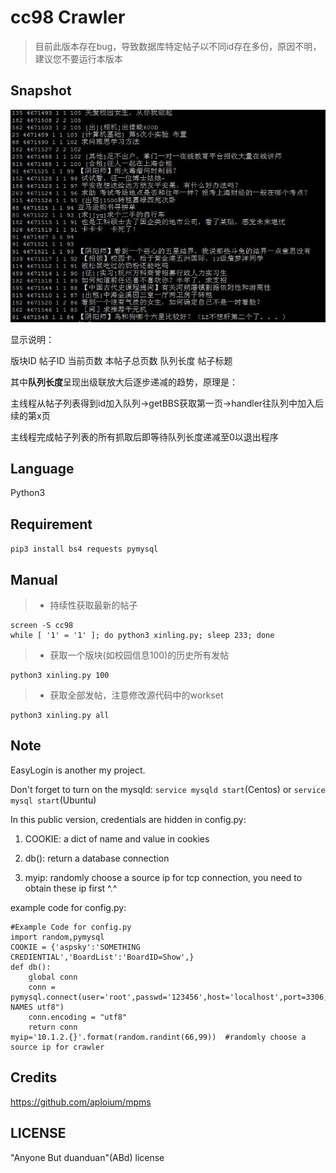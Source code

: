 # cc98 Crawler

> 目前此版本存在bug，导致数据库特定帖子以不同id存在多份，原因不明，建议您不要运行本版本

## Snapshot
![Snapshot](doc/snapshot.jpg)

显示说明：

版块ID 帖子ID 当前页数 本帖子总页数 队列长度 帖子标题

其中**队列长度**呈现出级联放大后逐步递减的趋势，原理是：

主线程从帖子列表得到id加入队列→getBBS获取第一页→handler往队列中加入后续的第x页

主线程完成帖子列表的所有抓取后即等待队列长度递减至0以退出程序

## Language
Python3

## Requirement
`pip3 install bs4 requests pymysql`

## Manual

> * 持续性获取最新的帖子

    screen -S cc98
    while [ '1' = '1' ]; do python3 xinling.py; sleep 233; done

> * 获取一个版块(如校园信息100)的历史所有发帖

    python3 xinling.py 100
    
> * 获取全部发帖，注意修改源代码中的workset

    python3 xinling.py all

## Note
EasyLogin is another my project.

Don't forget to turn on the mysqld: `service mysqld start`(Centos) or `service mysql start`(Ubuntu)

In this public version, credentials are hidden in config.py:

1. COOKIE: a dict of name and value in cookies

2. db(): return a database connection

3. myip: randomly choose a source ip for tcp connection, you need to obtain these ip first ^.^

example code for config.py:

    #Example Code for config.py
    import random,pymysql
    COOKIE = {'aspsky':'SOMETHING CREDIENTIAL','BoardList':'BoardID=Show',}
    def db():
        global conn
        conn = pymysql.connect(user='root',passwd='123456',host='localhost',port=3306,db='cc98',charset='utf8',init_command="set NAMES utf8")
        conn.encoding = "utf8"
        return conn
    myip='10.1.2.{}'.format(random.randint(66,99))  #randomly choose a source ip for crawler


## Credits
https://github.com/aploium/mpms

## LICENSE
"Anyone But duanduan"(ABd) license

